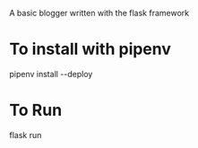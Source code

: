 A basic blogger written with the flask framework

# To install with pipenv
pipenv install --deploy

# To Run
flask run
